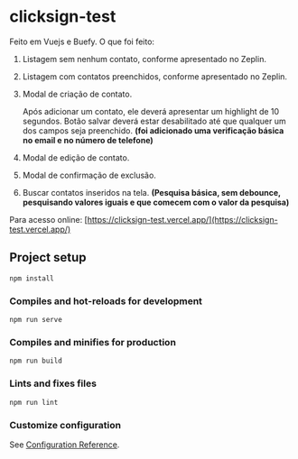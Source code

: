 # clicksign-test

Feito em Vuejs e Buefy. O que foi feito:

1) Listagem sem nenhum contato, conforme apresentado no Zeplin.
2) Listagem com contatos preenchidos, conforme apresentado no Zeplin. 
3) Modal de criação de contato.

    Após adicionar um contato, ele deverá apresentar um highlight de 10 segundos.
    Botão salvar deverá estar desabilitado até que qualquer um dos campos seja preenchido. **(foi adicionado uma verificação básica no email e no número de telefone)**

4) Modal de edição de contato.
5) Modal de confirmação de exclusão.
6) Buscar contatos inseridos na tela. **(Pesquisa básica, sem debounce, pesquisando valores iguais e que comecem com o valor da pesquisa)**

Para acesso online: [https://clicksign-test.vercel.app/](https://clicksign-test.vercel.app/)

## Project setup
```
npm install
```

### Compiles and hot-reloads for development
```
npm run serve
```

### Compiles and minifies for production
```
npm run build
```

### Lints and fixes files
```
npm run lint
```

### Customize configuration
See [Configuration Reference](https://cli.vuejs.org/config/).
